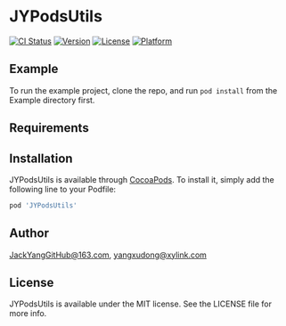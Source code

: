 # JYPodsUtils

[![CI Status](https://img.shields.io/travis/JackYangGitHub@163.com/JYPodsUtils.svg?style=flat)](https://travis-ci.org/JackYangGitHub@163.com/JYPodsUtils)
[![Version](https://img.shields.io/cocoapods/v/JYPodsUtils.svg?style=flat)](https://cocoapods.org/pods/JYPodsUtils)
[![License](https://img.shields.io/cocoapods/l/JYPodsUtils.svg?style=flat)](https://cocoapods.org/pods/JYPodsUtils)
[![Platform](https://img.shields.io/cocoapods/p/JYPodsUtils.svg?style=flat)](https://cocoapods.org/pods/JYPodsUtils)

## Example

To run the example project, clone the repo, and run `pod install` from the Example directory first.

## Requirements

## Installation

JYPodsUtils is available through [CocoaPods](https://cocoapods.org). To install
it, simply add the following line to your Podfile:

```ruby
pod 'JYPodsUtils'
```

## Author

JackYangGitHub@163.com, yangxudong@xylink.com

## License

JYPodsUtils is available under the MIT license. See the LICENSE file for more info.
